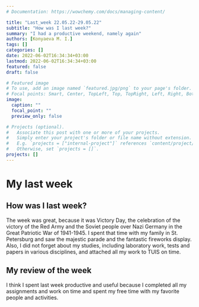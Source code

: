 ```yaml
---
# Documentation: https://wowchemy.com/docs/managing-content/

title: "Last_week 22.05.22-29.05.22"
subtitle: "How was I last week?"
summary: "I had a productive weekend, namely again"
authors: [Konyaeva M. I.]
tags: []
categories: []
date: 2022-06-02T16:34:34+03:00
lastmod: 2022-06-02T16:34:34+03:00
featured: false
draft: false

# Featured image
# To use, add an image named `featured.jpg/png` to your page's folder.
# Focal points: Smart, Center, TopLeft, Top, TopRight, Left, Right, BottomLeft, Bottom, BottomRight.
image:
  caption: ""
  focal_point: ""
  preview_only: false

# Projects (optional).
#   Associate this post with one or more of your projects.
#   Simply enter your project's folder or file name without extension.
#   E.g. `projects = ["internal-project"]` references `content/project/deep-learning/index.md`.
#   Otherwise, set `projects = []`.
projects: []
---
```


# My last week

## How was I last week?

The week was great, because it was Victory Day, the celebration of the victory of the Red Army and the Soviet people over Nazi Germany in the Great Patriotic War of 1941-1945. I spent that time with my family in St. Petersburg and saw the majestic parade and the fantastic fireworks display. Also, I did not forget about my studies, including laboratory work, tests and papers in various disciplines, and attached all my work to TUIS on time.

## My review of the week

I think I spent last week productive and useful because I completed all my assignments and work on time and spent my free time with my favorite people and activities.